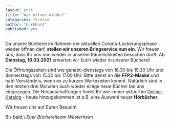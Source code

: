 ```yaml
---
layout: post
title: 'Wir öffnen wieder!'
categories: Termine
author: "burkhard"
published: yes
---
```

Da unsere Bücherei im Rahmen der aktuellen Corona-Lockerungsphase wieder öffnen darf, **stellen wir unseren Bringservice nun ein**. Wir freuen uns, dass Ihr uns nun wieder in unseren Räumlichkeiten besuchen dürft. 
Ab **Dienstag, 16.03.2021** erwarten wir Euch wieder in unserer Bücherei! 

Die Öffnungszeiten sind wie gehabt: dienstags von 18.30 bis 19.30 Uhr und donnerstags von 15.30 bis 17.00 Uhr. Bitte denkt an die **FFP2-Maske** und habt Verständnis,  wenn  es  zu  kurzen  Wartezeiten kommt. Natürlich sind in den letzten drei Monaten auch wieder einige neue Bücher bei uns eingezogen. Die Neuanschaffungen findet Ihr wie immer aktuell im [Online-Katalog](https://www.biblino.de/westerheim) - heute hinzugekommen ist z.B. eine Auswahl neuer **Hörbücher**.

Wir freuen uns auf Euren Besuch!

Bis bald,\\
*Euer Büchereiteam Westerheim*